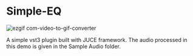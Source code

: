 # Simple-EQ

![ezgif com-video-to-gif-converter](https://github.com/ksahib/Simple-EQ/assets/161735924/6a7dc1ad-9a88-47f4-8401-741477f65a7f)





A simple vst3 plugin built with JUCE framework. The audio processed in this demo is given in the Sample Audio folder.
